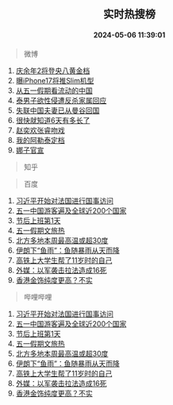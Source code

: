 <div align="center"><h2>实时热搜榜</h2><h4>2024-05-06 11:39:01</h4></div>

> 微博  

1. [庆余年2将登央八黄金档](https://s.weibo.com/weibo?q=%23%E5%BA%86%E4%BD%99%E5%B9%B42%E5%B0%86%E7%99%BB%E5%A4%AE%E5%85%AB%E9%BB%84%E9%87%91%E6%A1%A3%23&t=31&band_rank=1&Refer=top)<br />
2. [曝iPhone17将推Slim机型](https://s.weibo.com/weibo?q=%23%E6%9B%9DiPhone17%E5%B0%86%E6%8E%A8Slim%E6%9C%BA%E5%9E%8B%23&t=31&band_rank=2&Refer=top)<br />
3. [从五一假期看流动的中国](https://s.weibo.com/weibo?q=%23%E4%BB%8E%E4%BA%94%E4%B8%80%E5%81%87%E6%9C%9F%E7%9C%8B%E6%B5%81%E5%8A%A8%E7%9A%84%E4%B8%AD%E5%9B%BD%23&t=31&band_rank=3&Refer=top)<br />
4. [泰男子欲性侵遭反杀家属回应](https://s.weibo.com/weibo?q=%23%E6%B3%B0%E7%94%B7%E5%AD%90%E6%AC%B2%E6%80%A7%E4%BE%B5%E9%81%AD%E5%8F%8D%E6%9D%80%E5%AE%B6%E5%B1%9E%E5%9B%9E%E5%BA%94%23&t=31&band_rank=4&Refer=top)<br />
5. [失联中国夫妻已从曼谷回国](https://s.weibo.com/weibo?q=%23%E5%A4%B1%E8%81%94%E4%B8%AD%E5%9B%BD%E5%A4%AB%E5%A6%BB%E5%B7%B2%E4%BB%8E%E6%9B%BC%E8%B0%B7%E5%9B%9E%E5%9B%BD%23&t=31&band_rank=5&Refer=top)<br />
6. [很快就知道6天有多长了](https://s.weibo.com/weibo?q=%E5%BE%88%E5%BF%AB%E5%B0%B1%E7%9F%A5%E9%81%936%E5%A4%A9%E6%9C%89%E5%A4%9A%E9%95%BF%E4%BA%86&t=31&band_rank=6&Refer=top)<br />
7. [赵奕欢张睿吻戏](https://s.weibo.com/weibo?q=%23%E8%B5%B5%E5%A5%95%E6%AC%A2%E5%BC%A0%E7%9D%BF%E5%90%BB%E6%88%8F%23&t=31&band_rank=7&Refer=top)<br />
8. [我的阿勒泰定档](https://s.weibo.com/weibo?q=%23%E6%88%91%E7%9A%84%E9%98%BF%E5%8B%92%E6%B3%B0%E5%AE%9A%E6%A1%A3%23&t=31&band_rank=8&Refer=top)<br />
9. [娜子官宣](https://s.weibo.com/weibo?q=%23%E5%A8%9C%E5%AD%90%E5%AE%98%E5%AE%A3%23&t=31&band_rank=9&Refer=top)<br />

> 知乎  


> 百度  

1. [习近平开始对法国进行国事访问](https://www.baidu.com/s?wd=%E4%B9%A0%E8%BF%91%E5%B9%B3%E5%BC%80%E5%A7%8B%E5%AF%B9%E6%B3%95%E5%9B%BD%E8%BF%9B%E8%A1%8C%E5%9B%BD%E4%BA%8B%E8%AE%BF%E9%97%AE&sa=fyb_news&rsv_dl=fyb_news)<br />
2. [五一中国游客遍及全球近200个国家](https://www.baidu.com/s?wd=%E4%BA%94%E4%B8%80%E4%B8%AD%E5%9B%BD%E6%B8%B8%E5%AE%A2%E9%81%8D%E5%8F%8A%E5%85%A8%E7%90%83%E8%BF%91200%E4%B8%AA%E5%9B%BD%E5%AE%B6&sa=fyb_news&rsv_dl=fyb_news)<br />
3. [节后上班第1天](https://www.baidu.com/s?wd=%E8%8A%82%E5%90%8E%E4%B8%8A%E7%8F%AD%E7%AC%AC1%E5%A4%A9&sa=fyb_news&rsv_dl=fyb_news)<br />
4. [五一假期文旅热](https://www.baidu.com/s?wd=%E4%BA%94%E4%B8%80%E5%81%87%E6%9C%9F%E6%96%87%E6%97%85%E7%83%AD&sa=fyb_news&rsv_dl=fyb_news)<br />
5. [北方多地本周最高温或超30度](https://www.baidu.com/s?wd=%E5%8C%97%E6%96%B9%E5%A4%9A%E5%9C%B0%E6%9C%AC%E5%91%A8%E6%9C%80%E9%AB%98%E6%B8%A9%E6%88%96%E8%B6%8530%E5%BA%A6&sa=fyb_news&rsv_dl=fyb_news)<br />
6. [伊朗下“鱼雨”：鱼随暴雨从天而降](https://www.baidu.com/s?wd=%E4%BC%8A%E6%9C%97%E4%B8%8B%E2%80%9C%E9%B1%BC%E9%9B%A8%E2%80%9D%EF%BC%9A%E9%B1%BC%E9%9A%8F%E6%9A%B4%E9%9B%A8%E4%BB%8E%E5%A4%A9%E8%80%8C%E9%99%8D&sa=fyb_news&rsv_dl=fyb_news)<br />
7. [高铁上大学生帮了11岁时的自己](https://www.baidu.com/s?wd=%E9%AB%98%E9%93%81%E4%B8%8A%E5%A4%A7%E5%AD%A6%E7%94%9F%E5%B8%AE%E4%BA%8611%E5%B2%81%E6%97%B6%E7%9A%84%E8%87%AA%E5%B7%B1&sa=fyb_news&rsv_dl=fyb_news)<br />
8. [外媒：以军袭击拉法造成16死](https://www.baidu.com/s?wd=%E5%A4%96%E5%AA%92%EF%BC%9A%E4%BB%A5%E5%86%9B%E8%A2%AD%E5%87%BB%E6%8B%89%E6%B3%95%E9%80%A0%E6%88%9016%E6%AD%BB&sa=fyb_news&rsv_dl=fyb_news)<br />
9. [香港金饰纯度更高？不实](https://www.baidu.com/s?wd=%E9%A6%99%E6%B8%AF%E9%87%91%E9%A5%B0%E7%BA%AF%E5%BA%A6%E6%9B%B4%E9%AB%98%EF%BC%9F%E4%B8%8D%E5%AE%9E&sa=fyb_news&rsv_dl=fyb_news)<br />

> 哔哩哔哩  

1. [习近平开始对法国进行国事访问](https://www.baidu.com/s?wd=%E4%B9%A0%E8%BF%91%E5%B9%B3%E5%BC%80%E5%A7%8B%E5%AF%B9%E6%B3%95%E5%9B%BD%E8%BF%9B%E8%A1%8C%E5%9B%BD%E4%BA%8B%E8%AE%BF%E9%97%AE&sa=fyb_news&rsv_dl=fyb_news)<br />
2. [五一中国游客遍及全球近200个国家](https://www.baidu.com/s?wd=%E4%BA%94%E4%B8%80%E4%B8%AD%E5%9B%BD%E6%B8%B8%E5%AE%A2%E9%81%8D%E5%8F%8A%E5%85%A8%E7%90%83%E8%BF%91200%E4%B8%AA%E5%9B%BD%E5%AE%B6&sa=fyb_news&rsv_dl=fyb_news)<br />
3. [节后上班第1天](https://www.baidu.com/s?wd=%E8%8A%82%E5%90%8E%E4%B8%8A%E7%8F%AD%E7%AC%AC1%E5%A4%A9&sa=fyb_news&rsv_dl=fyb_news)<br />
4. [五一假期文旅热](https://www.baidu.com/s?wd=%E4%BA%94%E4%B8%80%E5%81%87%E6%9C%9F%E6%96%87%E6%97%85%E7%83%AD&sa=fyb_news&rsv_dl=fyb_news)<br />
5. [北方多地本周最高温或超30度](https://www.baidu.com/s?wd=%E5%8C%97%E6%96%B9%E5%A4%9A%E5%9C%B0%E6%9C%AC%E5%91%A8%E6%9C%80%E9%AB%98%E6%B8%A9%E6%88%96%E8%B6%8530%E5%BA%A6&sa=fyb_news&rsv_dl=fyb_news)<br />
6. [伊朗下“鱼雨”：鱼随暴雨从天而降](https://www.baidu.com/s?wd=%E4%BC%8A%E6%9C%97%E4%B8%8B%E2%80%9C%E9%B1%BC%E9%9B%A8%E2%80%9D%EF%BC%9A%E9%B1%BC%E9%9A%8F%E6%9A%B4%E9%9B%A8%E4%BB%8E%E5%A4%A9%E8%80%8C%E9%99%8D&sa=fyb_news&rsv_dl=fyb_news)<br />
7. [高铁上大学生帮了11岁时的自己](https://www.baidu.com/s?wd=%E9%AB%98%E9%93%81%E4%B8%8A%E5%A4%A7%E5%AD%A6%E7%94%9F%E5%B8%AE%E4%BA%8611%E5%B2%81%E6%97%B6%E7%9A%84%E8%87%AA%E5%B7%B1&sa=fyb_news&rsv_dl=fyb_news)<br />
8. [外媒：以军袭击拉法造成16死](https://www.baidu.com/s?wd=%E5%A4%96%E5%AA%92%EF%BC%9A%E4%BB%A5%E5%86%9B%E8%A2%AD%E5%87%BB%E6%8B%89%E6%B3%95%E9%80%A0%E6%88%9016%E6%AD%BB&sa=fyb_news&rsv_dl=fyb_news)<br />
9. [香港金饰纯度更高？不实](https://www.baidu.com/s?wd=%E9%A6%99%E6%B8%AF%E9%87%91%E9%A5%B0%E7%BA%AF%E5%BA%A6%E6%9B%B4%E9%AB%98%EF%BC%9F%E4%B8%8D%E5%AE%9E&sa=fyb_news&rsv_dl=fyb_news)<br />
